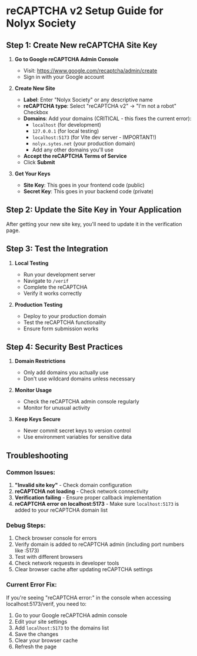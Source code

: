 # reCAPTCHA v2 Setup Guide for Nolyx Society

## Step 1: Create New reCAPTCHA Site Key

1. **Go to Google reCAPTCHA Admin Console**
   - Visit: https://www.google.com/recaptcha/admin/create
   - Sign in with your Google account

2. **Create New Site**
   - **Label**: Enter "Nolyx Society" or any descriptive name
   - **reCAPTCHA type**: Select "reCAPTCHA v2" → "I'm not a robot" Checkbox
   - **Domains**: Add your domains (CRITICAL - this fixes the current error):
     - `localhost` (for development)
     - `127.0.0.1` (for local testing)
     - `localhost:5173` (for Vite dev server - IMPORTANT!)
     - `nolyx.sytes.net` (your production domain)
     - Add any other domains you'll use
   - **Accept the reCAPTCHA Terms of Service**
   - Click **Submit**

3. **Get Your Keys**
   - **Site Key**: This goes in your frontend code (public)
   - **Secret Key**: This goes in your backend code (private)

## Step 2: Update the Site Key in Your Application

After getting your new site key, you'll need to update it in the verification page.

## Step 3: Test the Integration

1. **Local Testing**
   - Run your development server
   - Navigate to `/verif`
   - Complete the reCAPTCHA
   - Verify it works correctly

2. **Production Testing**
   - Deploy to your production domain
   - Test the reCAPTCHA functionality
   - Ensure form submission works

## Step 4: Security Best Practices

1. **Domain Restrictions**
   - Only add domains you actually use
   - Don't use wildcard domains unless necessary

2. **Monitor Usage**
   - Check the reCAPTCHA admin console regularly
   - Monitor for unusual activity

3. **Keep Keys Secure**
   - Never commit secret keys to version control
   - Use environment variables for sensitive data

## Troubleshooting

### Common Issues:
1. **"Invalid site key"** - Check domain configuration
2. **reCAPTCHA not loading** - Check network connectivity
3. **Verification failing** - Ensure proper callback implementation
4. **reCAPTCHA error on localhost:5173** - Make sure `localhost:5173` is added to your reCAPTCHA domain list

### Debug Steps:
1. Check browser console for errors
2. Verify domain is added to reCAPTCHA admin (including port numbers like :5173)
3. Test with different browsers
4. Check network requests in developer tools
5. Clear browser cache after updating reCAPTCHA settings

### Current Error Fix:
If you're seeing "reCAPTCHA error:" in the console when accessing localhost:5173/verif, you need to:
1. Go to your Google reCAPTCHA admin console
2. Edit your site settings
3. Add `localhost:5173` to the domains list
4. Save the changes
5. Clear your browser cache
6. Refresh the page